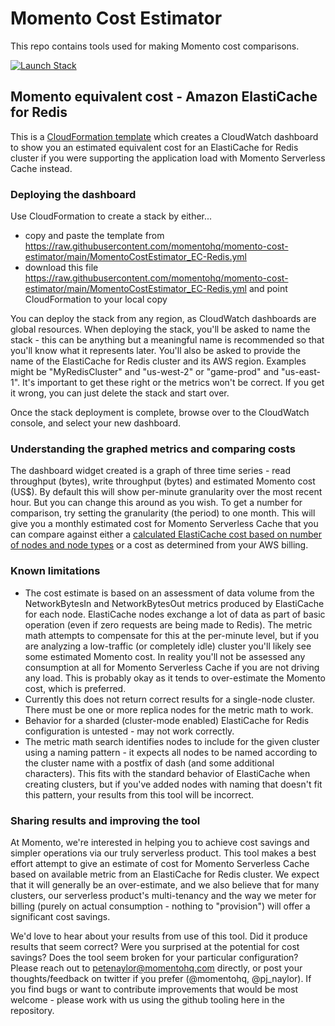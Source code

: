 # Momento Cost Estimator

This repo contains tools used for making Momento cost comparisons.

[![Launch Stack](https://cdn.rawgit.com/buildkite/cloudformation-launch-stack-button-svg/master/launch-stack.svg)](https://console.aws.amazon.com/cloudformation/home?region=us-west-2#/stacks/create/review?stackName=momento-cost-estimator&templateURL=https://momento-whitepaper.s3.us-west-2.amazonaws.com/momento-cost-estimator.yaml)


## Momento equivalent cost - Amazon ElastiCache for Redis

This is a [CloudFormation template](https://github.com/momentohq/momento-cost-estimator/blob/main/MomentoCostEstimator_EC-Redis.yml)
which creates a CloudWatch dashboard to show you an estimated equivalent cost for an ElastiCache for Redis cluster if you were supporting
the application load with Momento Serverless Cache instead.

### Deploying the dashboard

Use CloudFormation to create a stack by either...

- copy and paste the template from https://raw.githubusercontent.com/momentohq/momento-cost-estimator/main/MomentoCostEstimator_EC-Redis.yml
- download this file https://raw.githubusercontent.com/momentohq/momento-cost-estimator/main/MomentoCostEstimator_EC-Redis.yml and point CloudFormation to your local copy

You can deploy the stack from any region, as CloudWatch dashboards are global resources. When deploying the stack, you'll be
asked to name the stack - this can be anything but a meaningful name is recommended so that you'll know what it represents later.
You'll also be asked to provide the name of the ElastiCache for Redis cluster and its AWS region. Examples might be "MyRedisCluster" and "us-west-2" or "game-prod" and "us-east-1". It's important to get these right or the metrics won't be correct. If you get it wrong, you can just delete the stack and start over.

Once the stack deployment is complete, browse over to the CloudWatch console, and select your new dashboard.

### Understanding the graphed metrics and comparing costs

The dashboard widget created is a graph of three time series - read throughput (bytes), write throughput (bytes) and estimated Momento cost (US$). By default this will show per-minute granularity over the most recent hour. But you can change this around as you wish. To get a number for comparison, try
setting the granularity (the period) to one month. This will give you a monthly estimated cost for Momento Serverless Cache that you can compare against either a [calculated ElastiCache cost based on number of nodes and node types](https://calculator.aws/) or a cost as determined from your AWS billing.

### Known limitations

- The cost estimate is based on an assessment of data volume from the NetworkBytesIn and NetworkBytesOut metrics produced by ElastiCache for each node. ElastiCache nodes exchange a lot of data as part of basic operation (even if zero requests are being made to Redis). The metric math attempts to compensate for this at the per-minute level, but if you are analyzing a low-traffic (or completely idle) cluster you'll likely see some estimated Momento cost. In reality you'll not be assessed any consumption at all for Momento Serverless Cache if you are not driving any load. This is probably okay as it tends to over-estimate the Momento cost, which is preferred.
- Currently this does not return correct results for a single-node cluster. There must be one or more replica nodes for the metric math to work.
- Behavior for a sharded (cluster-mode enabled) ElastiCache for Redis configuration is untested - may not work correctly.
- The metric math search identifies nodes to include for the given cluster using a naming pattern - it expects all nodes to be named according to the cluster name with a postfix of dash (and some additional characters). This fits with the standard behavior of ElastiCache when creating clusters, but if you've added nodes with naming that doesn't fit this pattern, your results from this tool will be incorrect.

### Sharing results and improving the tool

At Momento, we're interested in helping you to achieve cost savings and simpler operations via our truly serverless product. This tool makes a best effort attempt to give an estimate of cost for Momento Serverless Cache based on available metric from an ElastiCache for Redis cluster. We expect that it will generally be an over-estimate, and we also believe that for many clusters, our serverless product's multi-tenancy and the way we meter for billing (purely on actual consumption - nothing to "provision") will offer a significant cost savings.

We'd love to hear about your results from use of this tool. Did it produce results that seem correct? Were you surprised at the potential for cost savings? Does the tool seem broken for your particular configuration? Please reach out to petenaylor@momentohq.com directly, or post your thoughts/feedback on twitter if you prefer (@momentohq, @pj_naylor). If you find bugs or want to contribute improvements that would be most welcome - please work with us using the github tooling here in the repository.
